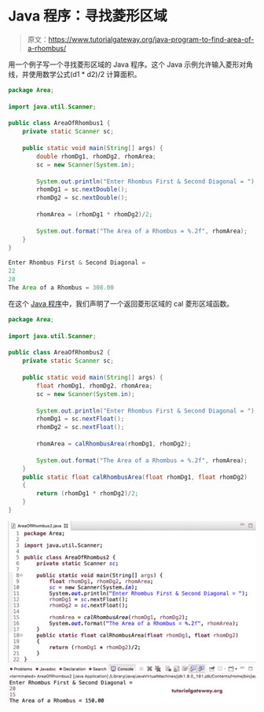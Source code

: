 # Java 程序：寻找菱形区域

> 原文：<https://www.tutorialgateway.org/java-program-to-find-area-of-a-rhombus/>

用一个例子写一个寻找菱形区域的 Java 程序。这个 Java 示例允许输入菱形对角线，并使用数学公式(d1 * d2)/2 计算面积。

```java
package Area;

import java.util.Scanner;

public class AreaOfRhombus1 {
	private static Scanner sc;

	public static void main(String[] args) {
		double rhomDg1, rhomDg2, rhomArea;
		sc = new Scanner(System.in);

		System.out.println("Enter Rhombus First & Second Diagonal = ");
		rhomDg1 = sc.nextDouble();
		rhomDg2 = sc.nextDouble();

		rhomArea = (rhomDg1 * rhomDg2)/2; 

		System.out.format("The Area of a Rhombus = %.2f", rhomArea);
	}
}
```

```java
Enter Rhombus First & Second Diagonal = 
22
28
The Area of a Rhombus = 308.00
```

在这个 [Java 程序](https://www.tutorialgateway.org/learn-java-programs/)中，我们声明了一个返回菱形区域的 cal 菱形区域函数。

```java
package Area;

import java.util.Scanner;

public class AreaOfRhombus2 {
	private static Scanner sc;

	public static void main(String[] args) {
		float rhomDg1, rhomDg2, rhomArea;
		sc = new Scanner(System.in);	

		System.out.println("Enter Rhombus First & Second Diagonal = ");
		rhomDg1 = sc.nextFloat();
		rhomDg2 = sc.nextFloat();

		rhomArea = calRhombusArea(rhomDg1, rhomDg2);

		System.out.format("The Area of a Rhombus = %.2f", rhomArea);
	}
	public static float calRhombusArea(float rhomDg1, float rhomDg2)
	{
		return (rhomDg1 * rhomDg2)/2; 
	}
}
```

![Java Program to find Area of a Rhombus 1](img/15d052e0a09d9d7ffaf93da5a91322a4.png)